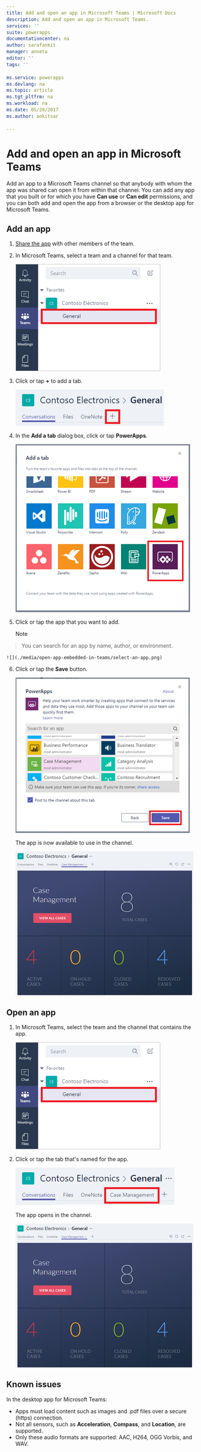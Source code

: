 ```yaml
---
title: Add and open an app in Microsoft Teams | Microsoft Docs
description: Add and open an app in Microsoft Teams.
services: ''
suite: powerapps
documentationcenter: na
author: sarafankit
manager: anneta
editor: ''
tags: ''

ms.service: powerapps
ms.devlang: na
ms.topic: article
ms.tgt_pltfrm: na
ms.workload: na
ms.date: 05/20/2017
ms.author: ankitsar

---
```

# Add and open an app in Microsoft Teams
Add an app to a Microsoft Teams channel so that anybody with whom the app was shared can open it from within that channel. You can add any app that you built or for which you have **Can use** or **Can edit** permissions, and you can both add and open the app from a browser or the desktop app for Microsoft Teams.

## Add an app
1. [Share the app](share-app.md) with other members of the team.
2. In Microsoft Teams, select a team and a channel for that team.
   
    ![](./media/open-app-embedded-in-teams/teams-select-channel.png)
3. Click or tap **+** to add a tab.
   
    ![](./media/open-app-embedded-in-teams/teams-add-tab.png)
4. In the **Add a tab** dialog box, click or tap **PowerApps**.
   
    ![](./media/open-app-embedded-in-teams/add-a-tab.png)
5. Click or tap the app that you want to add.
   
    > [!NOTE]
> You can search for an app by name, author, or environment.
   
    ![](./media/open-app-embedded-in-teams/select-an-app.png)
6. Click or tap the **Save** button.
   
    ![](./media/open-app-embedded-in-teams/save-tab.png)
   
    The app is now available to use in the channel.
   
    ![](./media/open-app-embedded-in-teams/app-in-channel.png)

## Open an app
1. In Microsoft Teams, select the team and the channel that contains the app.
   
    ![](./media/open-app-embedded-in-teams/teams-select-channel.png)
2. Click or tap the tab that's named for the app.
   
    ![](./media/open-app-embedded-in-teams/open-tab.png)
   
    The app opens in the channel.
   
    ![](./media/open-app-embedded-in-teams/app-in-channel.png)

## Known issues
In the desktop app for Microsoft Teams:

* Apps must load content such as images and .pdf files over a secure (https) connection.
* Not all sensors, such as **Acceleration**, **Compass**, and **Location**, are supported.
* Only these audio formats are supported: AAC, H264, OGG Vorbis, and WAV.

